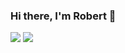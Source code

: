 ### Hi there, I'm Robert 👋

![](https://github-readme-stats.vercel.app/api?username=Nyariki&show_icons=true&count_private=true&include_all_commits=true&line_height=40) 
![](https://github-readme-stats.vercel.app/api/top-langs/?username=Nyariki&langs_count=5)

